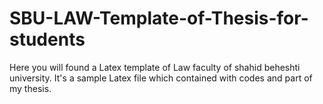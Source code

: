# SBU-LAW-Template-of-Thesis-for-students
Here you will found a Latex template of Law faculty of shahid beheshti university. It's a sample Latex file which contained with codes and part of my thesis. 
